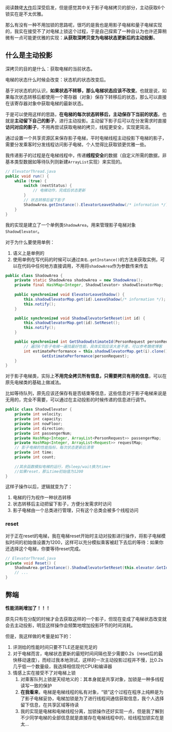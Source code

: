 阅读魏佬[大作](http://oo.buaa.edu.cn/assignment/512/discussion/1545)后深受启发，但是感觉其中关于影子电梯拷贝的部分，主动获取6个锁实在是不太优雅。

那么有没有一种不用加锁的思路呢，很巧的是我也是用影子电梯和量子电梯实现的，我实在接受不了对电梯上锁这个过程，于是自己探索了一种自认为也许还算稍微有一点可能更优雅的实现：**从获取深拷贝变为电梯状态更新后的主动投影**。

## 什么是主动投影

深拷贝的目的是什么：获取电梯的当前状态。

电梯的状态什么时候会改变：状态机的状态改变后。

基于对状态机的认识，**如果状态不转移，那么电梯状态应该不改变**。也就是说，如果每次状态转移后都使用一个寄存器（对象）保存下转移后的状态，那么可以直接在该寄存器对象中获取电梯的最新状态。

于是可以使用这样的思路，**在电梯的每次状态转移后，主动保存下当前的状态**，也就是**主动留下自己的影子**，进行主动投影。主动留下影子后可以在分发需求时直接**访问对应的影子**，不用再尝试获取电梯的拷贝，线程更安全，实现更简洁。

通过设置一个共享资源区来保存影子电梯，平时电梯线程主动投影下电梯的影子，需要分发乘客时分发线程访问影子电梯，个人觉得比获取锁更优雅一些。

我传递影子的过程是在电梯线程中，传递**线程安全**的数据（自定义所需的数据，非基本类型数据如等待队列则新建`ArrayList`实现）来实现的。

```java
// ElevatorThread.java
public void run() {
    while (true) {
        switch (nextStatus) {
        	// 电梯动作，完成后状态更新
        }
        // 状态转移后留下影子
        ShadowArea.getInstance().ElevatorLeaveShadow(/* information */);
    }
}
```

我的实现是建立了一个单例类`ShadowArea`，用来管理影子电梯对象`ShadowElevator`。

对于为什么要使用单例：

1. 语义上是单例的
2. 使用单例在写代码的时候可以通过`类名.getInstance()`的方法来获取实例，可以在代码中任何地方直接调用，不用将`shadowArea`作为参数传来传去

```java
public class ShadowArea {
    private static ShadowArea shadowArea = new ShadowArea();
    private final HashMap<Integer, ShadowElevator> shadowElevatorMap;
    
    public synchronized void ElevatorLeaveShadow() {
        this.shadowElevatorMap.get(id).LeaveShadow(/* information */);
        this.notify();
    }

    public synchronized void ShadowElevatorSetReset(int id) {
        this.shadowElevatorMap.get(id).SetReset();
        this.notify();
    }

    public synchronized int GetShadowEstimateId(PersonRequest personRequest) {
        // 遍历6个影子电梯一遍找最好性能，具体实现应该大差不差，可以参考魏佬博客
        int estimatePerformance = this.shadowElevatorMap.get(i).clone().
                GetEstimatePerformance(personRequest);
    }
}

```

对于影子电梯类，实际上**不用完全拷贝所有信息，只需要拷贝有用的信息**，可以在原先电梯类的基础上做减法。

比如等待队列，原先应该还保存有是否结束等信息，这些信息对于影子电梯来说是无用的，完全不需要，可以通过在主动投影的时候传递的信息进行调节。

```java
public class ShadowElevator {
    private int velocity;
    private int capacity;
    private int nowFloor;
    private int direction;
    private int passengerNum;
    private HashMap<Integer, ArrayList<PersonRequest>> passengerMap;
    private HashMap<Integer, ArrayList<Request>> requestMap;
    // 影子电梯的性能指标，每次状态更新后清零
    private int time;
    private int count;
    
    //其余函数模拟电梯的运行，把sleep/wait换为time+
    //如果reset，那么time初始值为1200
}
```

这样子操作以后，逻辑就变为了：

1. 电梯的行为视作一种状态转移
2. 状态转移后主动把留下影子，方便分发需求时访问
3. 影子电梯由一个总类进行管理，只有这个总类会被多个线程访问

### reset

对于正在reset的电梯，我在电梯reset开始时主动对投影进行操作，将影子电梯模拟时间的初始值设置为1200，这样可以充分模拟乘客被赶下去后的等待：如果你还选择这个电梯，你要等待reset完成。

```java
// ElevatorThread.java
private void Reset() {
    ShadowArea.getInstance().ShadowElevatorSetReset(this.elevator.GetId(),...);
    // ...
}
```

## 弊端

**性能消耗增加了！！！**

原先只有在分配的时候才会去获取这样的一个影子，但现在变成了电梯状态改变就会去主动投影，明显这样操作会频繁地增加投影环节的时间消耗。

但是，我这样做的考量是如下的：

1. 评测给的性能时间只要不TLE还是挺充足的
2. 对于电梯而言，电梯状态更新的最短时间间隔也至少需要0.2s（reset后的最快移动速度），而经过我本地测试，这样的一次主动投影过程并不慢，比0.2s几乎低一个数量级，我选择相信现代CPU和编译器
3. 情感上实在接受不了对电梯上锁
   1. 对乘客队列上锁是天经地义的：其本身就是共享对象，加锁是一种多线程读写一致的保护
   2. **在我看来**，电梯是电梯线程的私有对象，“锁”这个过程在程序上纯粹是为了影子电梯妥协，电梯加锁是为了进行线程间通信获取信息，我个人选择留下信息，在共享区域等待读
   3. 我的实现是电梯和电梯线程分离，加锁操作还好实现一点，但是我了解到不少同学电梯的全部信息就是直接存在电梯线程中的，给线程加锁实在是太…
